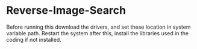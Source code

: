 # Reverse-Image-Search

Before running this
download the drivers, and set these location in system variable path.
Restart the system after this,
install the libraries used in the coding if not installed.
